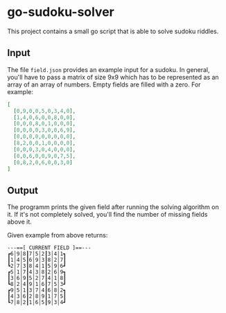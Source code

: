 # go-sudoku-solver

This project contains a small go script that is able to solve sudoku riddles.

## Input

The file `field.json` provides an example input for a sudoku.
In general, you'll have to pass a matrix of size 9x9 which has to be represented as an array of an array of numbers.
Empty fields are filled with a zero.
For example:

```json
[
  [0,9,0,0,5,0,3,4,0],
  [1,4,0,6,0,0,8,0,0],
  [0,0,0,8,0,1,0,0,0],
  [0,0,0,0,3,0,0,6,9],
  [0,0,0,0,0,0,0,0,0],
  [8,2,0,0,1,0,0,0,0],
  [0,0,0,3,0,4,0,0,0],
  [0,0,6,0,0,9,0,7,5],
  [0,8,2,0,6,0,0,3,0]
]
```

## Output

The programm prints the given field after running the solving algorithm on it.
If it's not completely solved, you'll find the number of missing fields above it.

Given example from above returns:

```
---==[ CURRENT FIELD ]==---
┏6│9│8┃7│5│2┃3│4│1┓
┃1│4│5┃6│9│3┃8│2│7┃
┗2│7│3┃8│4│1┃5│9│6┛
┏5│1│7┃4│3│8┃2│6│9┓
┃3│6│9┃5│2│7┃4│1│8┃
┗8│2│4┃9│1│6┃7│5│3┛
┏9│5│1┃3│7│4┃6│8│2┓
┃4│3│6┃2│8│9┃1│7│5┃
┗7│8│2┃1│6│5┃9│3│4┛
```